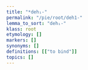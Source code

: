 ```yaml
---
title: "*deh₁-"
permalink: "/pie/root/deh1-"
lemma_to_sort: "deh₁-"
klass: root
etymology: []
markers: []
synonyms: []
definitions: [["to bind"]]
topics: []
---
```

